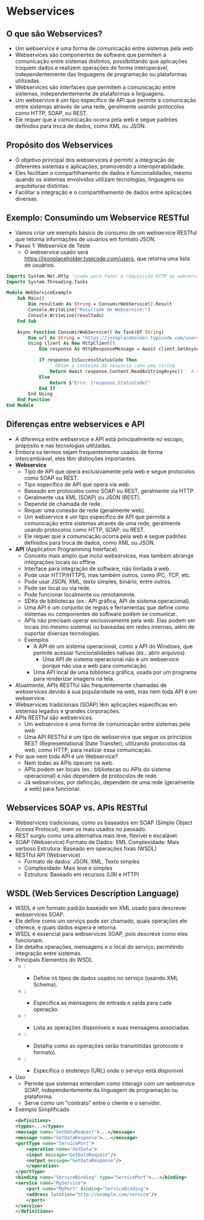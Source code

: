 # Webservices

## O que são Webservices?

- Um webservice é uma forma de comunicação entre sistemas pela web
- Webservices são componentes de software que permitem a comunicação entre sistemas distintos, possibilitando que aplicações troquem dados e realizem operações de forma interoperável, independentemente das linguagens de programação ou plataformas utilizadas.
- Webservices são interfaces que permitem a comunicação entre sistemas, independentemente de plataformas e linguagens.
- Um webservice é um tipo específico de API que permite a comunicação entre sistemas através de uma rede, geralmente usando protocolos como HTTP, SOAP, ou REST.
- Ele requer que a comunicação ocorra pela web e segue padrões definidos para troca de dados, como XML ou JSON.

## Propósito dos Webservices

- O objetivo principal dos webservices é permitir a integração de diferentes sistemas e aplicações, promovendo a interoperabilidade. 
- Eles facilitam o compartilhamento de dados e funcionalidades, mesmo quando os sistemas envolvidos utilizam tecnologias, linguagens ou arquiteturas distintas.
- Facilitar a integração e o compartilhamento de dados entre aplicações diversas.

## Exemplo: Consumindo um Webservice RESTful

- Vamos criar um exemplo básico de consumo de um webservice RESTful que retorna informações de usuários em formato JSON.
- Passo 1: Webservice de Teste
    - O webservice usado será https://jsonplaceholder.typicode.com/users, que retorna uma lista de usuários.

~~~vb
Imports System.Net.Http 'usada para fazer a requisição HTTP ao webservice.
Imports System.Threading.Tasks

Module WebServiceExample
    Sub Main()
        Dim resultado As String = ConsumirWebService().Result
        Console.WriteLine("Resultado do Webservice:")
        Console.WriteLine(resultado)
    End Sub

    Async Function ConsumirWebService() As Task(Of String)
        Dim url As String = "https://jsonplaceholder.typicode.com/users" ' URL do Webservice
        Using client As New HttpClient()
            Dim response As HttpResponseMessage = Await client.GetAsync(url) ' O método GetAsync realiza uma chamada ao serviço de forma assíncrona.

            If response.IsSuccessStatusCode Then
                ' Obtém o conteúdo da resposta como uma string
                Return Await response.Content.ReadAsStringAsync() ' A resposta é convertida para string com ReadAsStringAsync
            Else
                Return $"Erro: {response.StatusCode}"
            End If
        End Using
    End Function
End Module
~~~

## Diferenças entre webservices e API

- A diferença entre webservice e API está principalmente no escopo, propósito e nas tecnologias utilizadas. 
- Embora os termos sejam frequentemente usados de forma intercambiável, eles têm distinções importantes.
- **Webservice**
    - Tipo de API que opera exclusivamente pela web e segue protocolos como SOAP ou REST.
    - Tipo específico de API que opera via web.
    - Baseado em protocolos como SOAP ou REST, geralmente via HTTP.
    - Geralmente usa XML (SOAP) ou JSON (REST).
    - Depende de chamada de rede.
    - Requer uma conexão de rede (geralmente web).
    - Um webservice é um tipo específico de API que permite a comunicação entre sistemas através de uma rede, geralmente usando protocolos como HTTP, SOAP, ou REST.
    - Ele requer que a comunicação ocorra pela web e segue padrões definidos para troca de dados, como XML ou JSON.
- **API** (Application Programming Interface)
    - Conceito mais amplo que inclui webservices, mas também abrange integrações locais ou offline.
    - Interface para integração de software, não limitada à web.
    - Pode usar HTTP/HTTPS, mas também outros, como IPC, TCP, etc.
    - Pode usar JSON, XML, texto simples, binário, entre outros.
    - Pode ser local ou via rede.
    - Pode funcionar localmente ou remotamente.
    - SDKs de bibliotecas (ex.: API gráfica, API de sistema operacional).
    - Uma API é um conjunto de regras e ferramentas que define como sistemas ou componentes de software podem se comunicar.
    - APIs não precisam operar exclusivamente pela web. Elas podem ser locais (no mesmo sistema) ou baseadas em redes internas, além de suportar diversas tecnologias.
    - Exemplos
        - A API de um sistema operacional, como a API do Windows, que permite acessar funcionalidades nativas (ex.: abrir arquivos).
            - Uma API de sistema operacional não é um webservice porque não usa a web para comunicação.
        - Uma API local de uma biblioteca gráfica, usada por um programa para renderizar imagens na tela.
- Atualmente, APIs RESTful são frequentemente chamadas de webservices devido à sua popularidade na web, mas nem toda API é um webservice.
- Webservices tradicionais (SOAP) têm aplicações específicas em sistemas legados e grandes corporações.
- APIs RESTful são webservices.
    - Um webservice é uma forma de comunicação entre sistemas pela web
    - Uma API RESTful é um tipo de webservice que segue os princípios REST (Representational State Transfer), utilizando protocolos da web, como HTTP, para realizar essa comunicação.
- Por que nem toda API é um Webservice?
    - Nem todas as APIs operam na web.
    - APIs podem ser locais (ex.: bibliotecas ou APIs do sistema operacional) e não dependem de protocolos de rede.
    - Já webservices, por definição, dependem de uma rede (geralmente a web) para funcionar.

## Webservices SOAP vs. APIs RESTful

- Webservices tradicionais, como os baseados em SOAP (Simple Object Access Protocol), eram os mais usados no passado.
- REST surgiu como uma alternativa mais leve, flexível e escalável.
- SOAP (Webservice)
    Formato de Dados: XML 
    Complexidade: Mais verboso 
    Estrutura: Baseado em operações fixas (WSDL) 
- RESTful API (Webservice)
    - Formato de dados: JSON, XML, Texto simples
    - Complexidade: Mais leve e simples
    - Estrutura: Baseado em recursos (URI e HTTP)

## WSDL (Web Services Description Language)

- WSDL é um formato padrão baseado em XML usado para descrever webservices SOAP. 
- Ele define como um serviço pode ser chamado, quais operações ele oferece, e quais dados espera e retorna.
- WSDL é essencial para webservices SOAP, pois descreve como eles funcionam.
- Ele detalha operações, mensagens e o local do serviço, permitindo integração entre sistemas.
- Principais Elementos do WSDL
    - <types>:
        - Define os tipos de dados usados no serviço (usando XML Schema).
    - <message>:
        - Especifica as mensagens de entrada e saída para cada operação.
    - <portType>:
        - Lista as operações disponíveis e suas mensagens associadas.
    - <binding>:
        - Detalha como as operações serão transmitidas (protocolo e formato).
    - <service>:
        - Especifica o endereço (URL) onde o serviço está disponível.
- Uso
    - Permite que sistemas entendam como interagir com um webservice SOAP, independentemente da linguagem de programação ou plataforma.
    - Serve como um "contrato" entre o cliente e o servidor. 
- Exemplo Simplificado
    ~~~xml
    <definitions>
    <types>...</types>
    <message name="GetDataRequest">...</message>
    <message name="GetDataResponse">...</message>
    <portType name="ServicePort">
        <operation name="GetData">
        <input message="GetDataRequest"/>
        <output message="GetDataResponse"/>
        </operation>
    </portType>
    <binding name="ServiceBinding" type="ServicePort">...</binding>
    <service name="MyService">
        <port name="MyPort" binding="ServiceBinding">
        <address location="http://example.com/service"/>
        </port>
    </service>
    </definitions>
    ~~~
